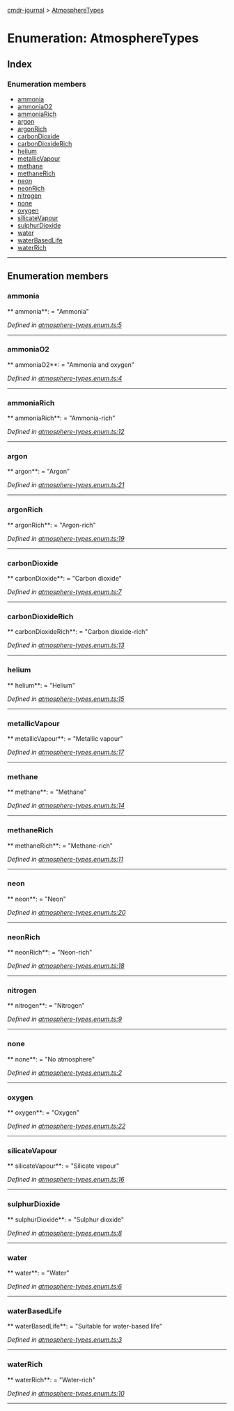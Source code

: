 [cmdr-journal](../README.md) > [AtmosphereTypes](../enums/atmospheretypes.md)



# Enumeration: AtmosphereTypes

## Index

### Enumeration members

* [ammonia](atmospheretypes.md#ammonia)
* [ammoniaO2](atmospheretypes.md#ammoniao2)
* [ammoniaRich](atmospheretypes.md#ammoniarich)
* [argon](atmospheretypes.md#argon)
* [argonRich](atmospheretypes.md#argonrich)
* [carbonDioxide](atmospheretypes.md#carbondioxide)
* [carbonDioxideRich](atmospheretypes.md#carbondioxiderich)
* [helium](atmospheretypes.md#helium)
* [metallicVapour](atmospheretypes.md#metallicvapour)
* [methane](atmospheretypes.md#methane)
* [methaneRich](atmospheretypes.md#methanerich)
* [neon](atmospheretypes.md#neon)
* [neonRich](atmospheretypes.md#neonrich)
* [nitrogen](atmospheretypes.md#nitrogen)
* [none](atmospheretypes.md#none)
* [oxygen](atmospheretypes.md#oxygen)
* [silicateVapour](atmospheretypes.md#silicatevapour)
* [sulphurDioxide](atmospheretypes.md#sulphurdioxide)
* [water](atmospheretypes.md#water)
* [waterBasedLife](atmospheretypes.md#waterbasedlife)
* [waterRich](atmospheretypes.md#waterrich)



---
## Enumeration members
<a id="ammonia"></a>

###  ammonia

** ammonia**:    = "Ammonia"

*Defined in [atmosphere-types.enum.ts:5](https://github.com/chrisbruford/cmdr-journal/blob/1e4d048/src/atmosphere-types.enum.ts#L5)*





___

<a id="ammoniao2"></a>

###  ammoniaO2

** ammoniaO2**:    = "Ammonia and oxygen"

*Defined in [atmosphere-types.enum.ts:4](https://github.com/chrisbruford/cmdr-journal/blob/1e4d048/src/atmosphere-types.enum.ts#L4)*





___

<a id="ammoniarich"></a>

###  ammoniaRich

** ammoniaRich**:    = "Ammonia-rich"

*Defined in [atmosphere-types.enum.ts:12](https://github.com/chrisbruford/cmdr-journal/blob/1e4d048/src/atmosphere-types.enum.ts#L12)*





___

<a id="argon"></a>

###  argon

** argon**:    = "Argon"

*Defined in [atmosphere-types.enum.ts:21](https://github.com/chrisbruford/cmdr-journal/blob/1e4d048/src/atmosphere-types.enum.ts#L21)*





___

<a id="argonrich"></a>

###  argonRich

** argonRich**:    = "Argon-rich"

*Defined in [atmosphere-types.enum.ts:19](https://github.com/chrisbruford/cmdr-journal/blob/1e4d048/src/atmosphere-types.enum.ts#L19)*





___

<a id="carbondioxide"></a>

###  carbonDioxide

** carbonDioxide**:    = "Carbon dioxide"

*Defined in [atmosphere-types.enum.ts:7](https://github.com/chrisbruford/cmdr-journal/blob/1e4d048/src/atmosphere-types.enum.ts#L7)*





___

<a id="carbondioxiderich"></a>

###  carbonDioxideRich

** carbonDioxideRich**:    = "Carbon dioxide-rich"

*Defined in [atmosphere-types.enum.ts:13](https://github.com/chrisbruford/cmdr-journal/blob/1e4d048/src/atmosphere-types.enum.ts#L13)*





___

<a id="helium"></a>

###  helium

** helium**:    = "Helium"

*Defined in [atmosphere-types.enum.ts:15](https://github.com/chrisbruford/cmdr-journal/blob/1e4d048/src/atmosphere-types.enum.ts#L15)*





___

<a id="metallicvapour"></a>

###  metallicVapour

** metallicVapour**:    = "Metallic vapour"

*Defined in [atmosphere-types.enum.ts:17](https://github.com/chrisbruford/cmdr-journal/blob/1e4d048/src/atmosphere-types.enum.ts#L17)*





___

<a id="methane"></a>

###  methane

** methane**:    = "Methane"

*Defined in [atmosphere-types.enum.ts:14](https://github.com/chrisbruford/cmdr-journal/blob/1e4d048/src/atmosphere-types.enum.ts#L14)*





___

<a id="methanerich"></a>

###  methaneRich

** methaneRich**:    = "Methane-rich"

*Defined in [atmosphere-types.enum.ts:11](https://github.com/chrisbruford/cmdr-journal/blob/1e4d048/src/atmosphere-types.enum.ts#L11)*





___

<a id="neon"></a>

###  neon

** neon**:    = "Neon"

*Defined in [atmosphere-types.enum.ts:20](https://github.com/chrisbruford/cmdr-journal/blob/1e4d048/src/atmosphere-types.enum.ts#L20)*





___

<a id="neonrich"></a>

###  neonRich

** neonRich**:    = "Neon-rich"

*Defined in [atmosphere-types.enum.ts:18](https://github.com/chrisbruford/cmdr-journal/blob/1e4d048/src/atmosphere-types.enum.ts#L18)*





___

<a id="nitrogen"></a>

###  nitrogen

** nitrogen**:    = "Nitrogen"

*Defined in [atmosphere-types.enum.ts:9](https://github.com/chrisbruford/cmdr-journal/blob/1e4d048/src/atmosphere-types.enum.ts#L9)*





___

<a id="none"></a>

###  none

** none**:    = "No atmosphere"

*Defined in [atmosphere-types.enum.ts:2](https://github.com/chrisbruford/cmdr-journal/blob/1e4d048/src/atmosphere-types.enum.ts#L2)*





___

<a id="oxygen"></a>

###  oxygen

** oxygen**:    = "Oxygen"

*Defined in [atmosphere-types.enum.ts:22](https://github.com/chrisbruford/cmdr-journal/blob/1e4d048/src/atmosphere-types.enum.ts#L22)*





___

<a id="silicatevapour"></a>

###  silicateVapour

** silicateVapour**:    = "Silicate vapour"

*Defined in [atmosphere-types.enum.ts:16](https://github.com/chrisbruford/cmdr-journal/blob/1e4d048/src/atmosphere-types.enum.ts#L16)*





___

<a id="sulphurdioxide"></a>

###  sulphurDioxide

** sulphurDioxide**:    = "Sulphur dioxide"

*Defined in [atmosphere-types.enum.ts:8](https://github.com/chrisbruford/cmdr-journal/blob/1e4d048/src/atmosphere-types.enum.ts#L8)*





___

<a id="water"></a>

###  water

** water**:    = "Water"

*Defined in [atmosphere-types.enum.ts:6](https://github.com/chrisbruford/cmdr-journal/blob/1e4d048/src/atmosphere-types.enum.ts#L6)*





___

<a id="waterbasedlife"></a>

###  waterBasedLife

** waterBasedLife**:    = "Suitable for water-based life"

*Defined in [atmosphere-types.enum.ts:3](https://github.com/chrisbruford/cmdr-journal/blob/1e4d048/src/atmosphere-types.enum.ts#L3)*





___

<a id="waterrich"></a>

###  waterRich

** waterRich**:    = "Water-rich"

*Defined in [atmosphere-types.enum.ts:10](https://github.com/chrisbruford/cmdr-journal/blob/1e4d048/src/atmosphere-types.enum.ts#L10)*





___


